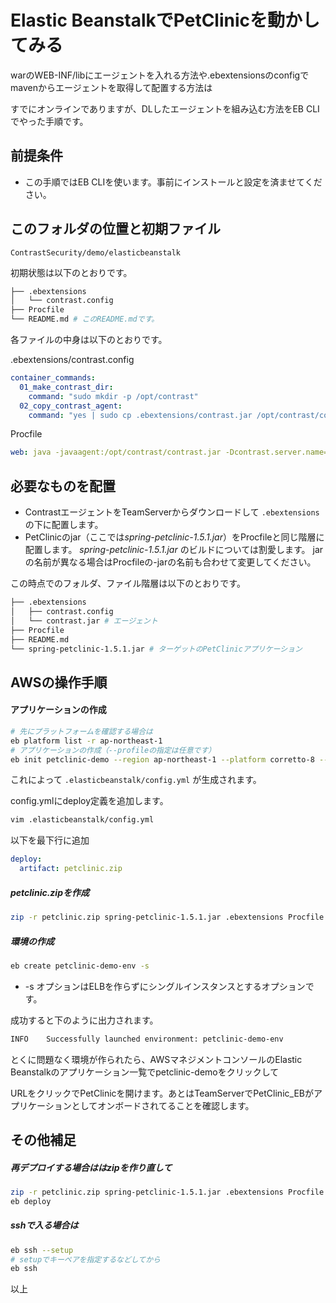 # Elastic BeanstalkでPetClinicを動かしてみる

warのWEB-INF/libにエージェントを入れる方法や.ebextensionsのconfigでmavenからエージェントを取得して配置する方法は

すでにオンラインでありますが、DLしたエージェントを組み込む方法をEB CLIでやった手順です。

## 前提条件

- この手順ではEB CLIを使います。事前にインストールと設定を済ませてください。

## このフォルダの位置と初期ファイル

```
ContrastSecurity/demo/elasticbeanstalk
```

初期状態は以下のとおりです。

```bash
├── .ebextensions
│   └── contrast.config
├── Procfile
└── README.md # このREADME.mdです。
```

各ファイルの中身は以下のとおりです。

.ebextensions/contrast.config

```yaml
container_commands:
  01_make_contrast_dir:
    command: "sudo mkdir -p /opt/contrast"
  02_copy_contrast_agent:
    command: "yes | sudo cp .ebextensions/contrast.jar /opt/contrast/contrast.jar"
```

Procfile

```yaml
web: java -javaagent:/opt/contrast/contrast.jar -Dcontrast.server.name=ElasticBeanstalk -Dcontrast.agent.java.standalone_app_name=PetClinic_EB -jar spring-petclinic-1.5.1.jar --server.port=5000
```

## 必要なものを配置

- ContrastエージェントをTeamServerからダウンロードして ```.ebextensions``` の下に配置します。
- PetClinicのjar（ここでは*spring-petclinic-1.5.1.jar*）をProcfileと同じ階層に配置します。
  *spring-petclinic-1.5.1.jar* のビルドについては割愛します。
  jarの名前が異なる場合はProcfileの-jarの名前も合わせて変更してください。

この時点でのフォルダ、ファイル階層は以下のとおりです。

```bash
├── .ebextensions
│   ├── contrast.config
│   └── contrast.jar # エージェント
├── Procfile
├── README.md
└── spring-petclinic-1.5.1.jar # ターゲットのPetClinicアプリケーション
```

## AWSの操作手順

#### アプリケーションの作成

```bash
# 先にプラットフォームを確認する場合は
eb platform list -r ap-northeast-1
# アプリケーションの作成（--profileの指定は任意です）
eb init petclinic-demo --region ap-northeast-1 --platform corretto-8 --profile contrastsecurity
```

これによって ```.elasticbeanstalk/config.yml``` が生成されます。

config.ymlにdeploy定義を追加します。

```bash
vim .elasticbeanstalk/config.yml
```

以下を最下行に追加

```yaml
deploy:
  artifact: petclinic.zip
```

##### petclinic.zipを作成

```bash
zip -r petclinic.zip spring-petclinic-1.5.1.jar .ebextensions Procfile
```

##### 環境の作成

```bash
eb create petclinic-demo-env -s
```

- -s オプションはELBを作らずにシングルインスタンスとするオプションです。

成功すると下のように出力されます。

```bash
INFO    Successfully launched environment: petclinic-demo-env
```

とくに問題なく環境が作られたら、AWSマネジメントコンソールのElastic Beanstalkのアプリケーション一覧でpetclinic-demoをクリックして

URLをクリックでPetClinicを開けます。あとはTeamServerでPetClinic_EBがアプリケーションとしてオンボードされてることを確認します。

## その他補足

##### 再デプロイする場合ははzipを作り直して

```bash
zip -r petclinic.zip spring-petclinic-1.5.1.jar .ebextensions Procfile
eb deploy
```

##### sshで入る場合は

```bash
eb ssh --setup
# setupでキーペアを指定するなどしてから
eb ssh
```

以上

